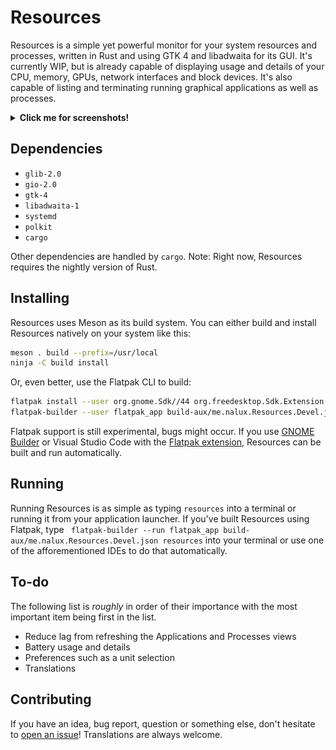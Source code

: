 # Resources

Resources is a simple yet powerful monitor for your system resources and processes, written in Rust and using GTK 4 and libadwaita for its GUI. It's currently WIP, but is already capable of displaying usage and details of your CPU, memory, GPUs, network interfaces and block devices. It's also capable of listing and terminating running graphical applications as well as processes.

<details>
  <summary><b>Click me for screenshots!</b></summary>

  ![Applications View of Resources](data/resources/screenshots/1.png?raw=true "Applications View of Resources")

  ![Applications View of Resources](data/resources/screenshots/2.png?raw=true "Processor View of Resources")

  ![Applications View of Resources](data/resources/screenshots/3.png?raw=true "Network Interface View of Resources")
  
</details>

## Dependencies

- `glib-2.0`
- `gio-2.0`
- `gtk-4`
- `libadwaita-1`
- `systemd`
- `polkit`
- `cargo`

Other dependencies are handled by `cargo`.
Note: Right now, Resources requires the nightly version of Rust.

## Installing

Resources uses Meson as its build system.
You can either build and install Resources natively on your system like this:

```sh
meson . build --prefix=/usr/local
ninja -C build install
```

Or, even better, use the Flatpak CLI to build:

```sh
flatpak install --user org.gnome.Sdk//44 org.freedesktop.Sdk.Extension.rust-nightly//22.08 org.gnome.Platform//44
flatpak-builder --user flatpak_app build-aux/me.nalux.Resources.Devel.json
```

Flatpak support is still experimental, bugs might occur.
If you use [GNOME Builder](https://apps.gnome.org/app/org.gnome.Builder/) or Visual Studio Code with the [Flatpak extension](https://marketplace.visualstudio.com/items?itemName=bilelmoussaoui.flatpak-vscode), Resources can be built and run automatically.

## Running

Running Resources is as simple as typing `resources` into a terminal or running it from your application launcher. If you've built Resources using Flatpak, type `
flatpak-builder --run flatpak_app build-aux/me.nalux.Resources.Devel.json resources` into your terminal or use one of the afforementioned IDEs to do that automatically.

## To-do

The following list is *roughly* in order of their importance with the most important item being first in the list.

- Reduce lag from refreshing the Applications and Processes views
- Battery usage and details
- Preferences such as a unit selection
- Translations

## Contributing

If you have an idea, bug report, question or something else, don't hesitate to [open an issue](https://github.com/nokyan/resources/issues)! Translations are always welcome.
